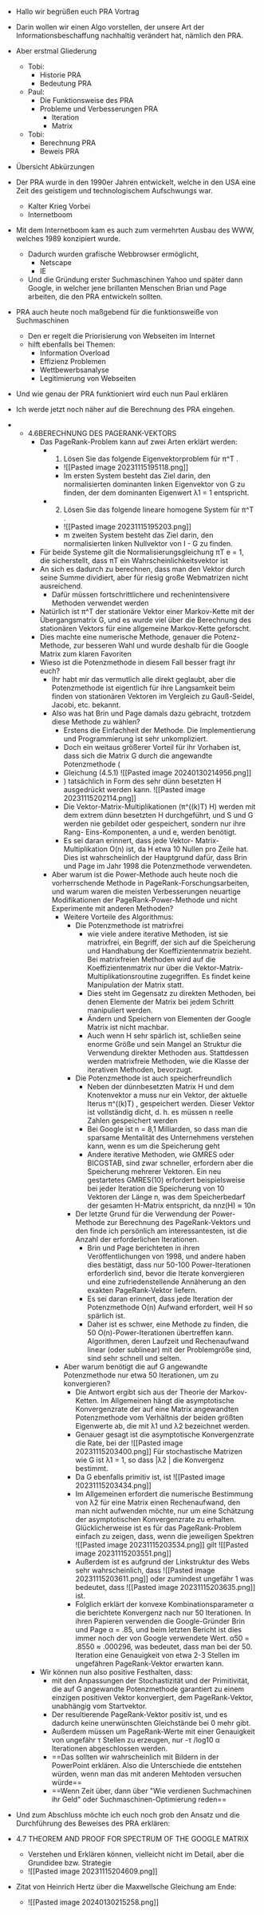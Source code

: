 - Hallo wir begrüßen euch PRA Vortrag
- Darin wollen wir einen Algo vorstellen, der unsere Art der Informationsbeschaffung nachhaltig verändert hat, nämlich den PRA.
- Aber erstmal Gliederung
	- Tobi: 
		- Historie PRA
		- Bedeutung PRA
	- Paul:
		- Die Funktionsweise des PRA
		- Probleme und Verbesserungen PRA 
			- Iteration
			- Matrix
	- Tobi:
		- Berechnung PRA
		- Beweis PRA
- Übersicht Abkürzungen
- Der PRA wurde in den 1990er Jahren entwickelt, welche in den USA eine Zeit des geistigem und technologischem Aufschwungs war.
	- Kalter Krieg Vorbei
	- Internetboom
- Mit dem Internetboom kam es auch zum vermehrten Ausbau des WWW, welches 1989 konzipiert wurde.
	- Dadurch wurden grafische Webbrowser ermöglicht,
		- Netscape
		- IE
	- Und die Gründung erster Suchmaschinen Yahoo und später dann Google, in welcher jene brillanten Menschen Brian und Page arbeiten, die den PRA entwickeln sollten. 
- PRA auch heute noch maßgebend für die funktionsweiße von Suchmaschinen
	- Den er regelt die Priorisierung von Webseiten im Internet
	- hilft ebenfalls bei Themen:
		- Information Overload
		- Effizienz Problemen
		- Wettbewerbsanalyse
		- Legitimierung von Webseiten
- Und wie genau der PRA funktioniert wird euch nun Paul erklären


- Ich werde jetzt noch näher auf die Berechnung des PRA eingehen.
- - 4.6BERECHNUNG DES PAGERANK-VEKTORS
	- Das PageRank-Problem kann auf zwei Arten erklärt werden:
		- 1.  Lösen Sie das folgende Eigenvektorproblem für π^T .
			- ![[Pasted image 20231115195118.png]]
			- Im ersten System besteht das Ziel darin, den normalisierten dominanten linken Eigenvektor von G zu finden, der dem dominanten Eigenwert λ1 = 1 entspricht.
		- 2. Lösen Sie das folgende lineare homogene System für π^T .
			- ![[Pasted image 20231115195203.png]]
			- m zweiten System besteht das Ziel darin, den normalisierten linken Nullvektor von I - G zu finden.
	- Für beide Systeme gilt die Normalisierungsgleichung πT e = 1, die sicherstellt, dass πT ein Wahrscheinlichkeitsvektor ist
	- An sich es dadurch zu berechnen, dass man den Vektor durch seine Summe dividiert, aber für riesig große Webmatrizen nicht ausreichend.
		- Dafür müssen fortschrittlichere und rechenintensivere Methoden verwendet werden
	- Natürlich ist π^T der stationäre Vektor einer Markov-Kette mit der Übergangsmatrix G, und es wurde viel über die Berechnung des stationären Vektors für eine allgemeine Markov-Kette geforscht.
	- Dies machte eine numerische Methode, genauer die Potenz-Methode, zur besseren Wahl und wurde deshalb für die Google Matrix zum klaren Favoriten
	- Wieso ist die Potenzmethode in diesem Fall besser fragt ihr euch?
		- Ihr habt mir das vermutlich alle direkt geglaubt, aber die Potenzmethode ist eigentlich für ihre Langsamkeit beim finden von stationären Vektoren im Vergleich zu Gauß-Seidel, Jacobi, etc. bekannt.
		- Also was hat Brin und Page damals dazu gebracht, trotzdem diese Methode zu wählen?
			- Erstens die Einfachheit der Methode. Die Implementierung und Programmierung ist sehr unkompliziert.
			- Doch ein weitaus größerer Vorteil für ihr Vorhaben ist, dass sich die Matrix G durch die angewandte Potenzmethode (
			- Gleichung (4.5.1) ![[Pasted image 20240130214956.png]]
			- ) tatsächlich in Form des sehr dünn besetzten H ausgedrückt werden kann.
			  ![[Pasted image 20231115202114.png]]
			-  Die Vektor-Matrix-Multiplikationen (π^((k)T) H) werden mit dem extrem dünn besetzten H durchgeführt, und S und G werden nie gebildet oder gespeichert, sondern nur ihre Rang- Eins-Komponenten, a und e, werden benötigt.
			- Es sei daran erinnert, dass jede Vektor- Matrix-Multiplikation O(n) ist, da H etwa 10 Nullen pro Zeile hat. Dies ist wahrscheinlich der Hauptgrund dafür, dass Brin und Page im Jahr 1998 die Potenzmethode verwendeten.
		- Aber warum ist die Power-Methode auch heute noch die vorherrschende Methode in PageRank-Forschungsarbeiten, und warum waren die meisten Verbesserungen neuartige Modifikationen der PageRank-Power-Methode und nicht Experimente mit anderen Methoden?
			- Weitere Vorteile des Algorithmus:
				- Die Potenzmethode ist matrixfrei
					- wie viele andere iterative Methoden, ist sie matrixfrei, ein Begriff, der sich auf die Speicherung und Handhabung der Koeffizientenmatrix bezieht. Bei matrixfreien Methoden wird auf die Koeffizientenmatrix nur über die Vektor-Matrix- Multiplikationsroutine zugegriffen. Es findet keine Manipulation der Matrix statt. 
					- Dies steht im Gegensatz zu direkten Methoden, bei denen Elemente der Matrix bei jedem Schritt manipuliert werden. 
					- Ändern und Speichern von Elementen der Google Matrix ist nicht machbar.
					- Auch wenn H sehr spärlich ist, schließen seine enorme Größe und sein Mangel an Struktur die Verwendung direkter Methoden aus. Stattdessen werden matrixfreie Methoden, wie die Klasse der iterativen Methoden, bevorzugt.
				- Die Potenzmethode ist auch speicherfreundlich
					- Neben der dünnbesetzten Matrix H und dem Knotenvektor a muss nur ein Vektor, der aktuelle Iterus π^((k)T) , gespeichert werden. Dieser Vektor ist vollständig dicht, d. h. es müssen n reelle Zahlen gespeichert werden
					- Bei Google ist n = 8,1 Milliarden, so dass man die sparsame Mentalität des Unternehmens verstehen kann, wenn es um die Speicherung geht
					- Andere iterative Methoden, wie GMRES oder BICGSTAB, sind zwar schneller, erfordern aber die Speicherung mehrerer Vektoren. Ein neu gestartetes GMRES(10) erfordert beispielsweise bei jeder Iteration die Speicherung von 10 Vektoren der Länge n, was dem Speicherbedarf der gesamten H-Matrix entspricht, da nnz(H) ≈ 10n
				- Der letzte Grund für die Verwendung der Power-Methode zur Berechnung des PageRank-Vektors und den finde ich persönlich am interessantesten, ist die Anzahl der erforderlichen Iterationen. 
					- Brin und Page berichteten in ihren Veröffentlichungen von 1998, und andere haben dies bestätigt, dass nur 50-100 Power-Iterationen erforderlich sind, bevor die Iterate konvergieren und eine zufriedenstellende Annäherung an den exakten PageRank-Vektor liefern.
					- Es sei daran erinnert, dass jede Iteration der Potenzmethode O(n) Aufwand erfordert, weil H so spärlich ist. 
					- Daher ist es schwer, eine Methode zu finden, die 50 O(n)-Power-Iterationen übertreffen kann. Algorithmen, deren Laufzeit und Rechenaufwand linear (oder sublinear) mit der Problemgröße sind, sind sehr schnell und selten.
			- Aber warum benötigt die auf G angewandte Potenzmethode nur etwa 50 Iterationen, um zu konvergieren?
				-  Die Antwort ergibt sich aus der Theorie der Markov-Ketten. Im Allgemeinen hängt die asymptotische Konvergenzrate der auf eine Matrix angewandten Potenzmethode vom Verhältnis der beiden größten Eigenwerte ab, die mit λ1 und λ2 bezeichnet werden. 
				- Genauer gesagt ist die asymptotische Konvergenzrate die Rate, bei der  ![[Pasted image 20231115203400.png]] Für stochastische Matrizen wie G ist λ1 = 1, so dass |λ2 | die Konvergenz bestimmt.
				- Da G ebenfalls primitiv ist, ist ![[Pasted image 20231115203434.png]] 
				- Im Allgemeinen erfordert die numerische Bestimmung von λ2 für eine Matrix einen Rechenaufwand, den man nicht aufwenden möchte, nur um eine Schätzung der asymptotischen Konvergenzrate zu erhalten. Glücklicherweise ist es für das PageRank-Problem einfach zu zeigen, dass, wenn die jeweiligen Spektren ![[Pasted image 20231115203534.png]] gilt ![[Pasted image 20231115203551.png]]
				- Außerdem ist es aufgrund der Linkstruktur des Webs sehr wahrscheinlich, dass ![[Pasted image 20231115203611.png]] oder zumindest ungefähr 1 was bedeutet, dass ![[Pasted image 20231115203635.png]] ist.
				- Folglich erklärt der konvexe Kombinationsparameter α die berichtete Konvergenz nach nur 50 Iterationen. In ihren Papieren verwenden die Google-Gründer Brin und Page α = .85, und beim letzten Bericht ist dies immer noch der von Google verwendete Wert. α50 = .8550 ≈ .000296, was bedeutet, dass man bei der 50. Iteration eine Genauigkeit von etwa 2-3 Stellen im ungefähren PageRank-Vektor erwarten kann.
	- Wir können nun also positive Festhalten, dass:
		- mit den Anpassungen der Stochastizität und der Primitivität, die auf G angewandte Potenzmethode garantiert zu einem einzigen positiven Vektor  konvergiert, dem PageRank-Vektor, unabhängig vom Startvektor.
		- Der resultierende PageRank-Vektor positiv ist, und es dadurch keine unerwünschten Gleichstände bei 0 mehr gibt. 
		- Außerdem müssen um PageRank-Werte mit einer Genauigkeit von ungefähr τ Stellen zu erzeugen, nur -τ /log10 α Iterationen  abgeschlossen werden.
		- ==Das sollten wir wahrscheinlich mit Bildern in der PowerPoint erklären. Also die Unterschiede die entstehen würden, wenn man das mit anderen Mehtoden versuchen würde==
		- ==Wenn Zeit über, dann über "Wie verdienen Suchmachinen ihr Geld" oder Suchmaschinen-Optimierung reden==

- Und zum Abschluss möchte ich euch noch grob den Ansatz und die Durchführung des Beweises des PRA erklären:
- 4.7 THEOREM AND PROOF FOR SPECTRUM OF THE GOOGLE MATRIX
	- Verstehen und Erklären können, vielleicht nicht im Detail, aber die Grundidee bzw. Strategie
	- ![[Pasted image 20231115204609.png]]
- Zitat von Heinrich Hertz über die Maxwellsche Gleichung am Ende:
	- ![[Pasted image 20240130215258.png]]